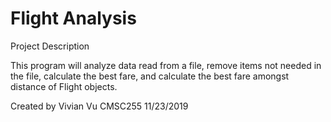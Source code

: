 # Flight Analysis
Project Description

This program will analyze data read from a file, remove items not needed in the file, calculate the best fare, and calculate the best fare amongst distance of Flight objects.

Created by Vivian Vu
CMSC255
11/23/2019

